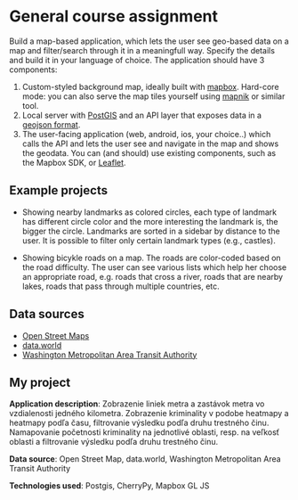 # General course assignment

Build a map-based application, which lets the user see geo-based data on a map and filter/search through it in a meaningfull way. Specify the details and build it in your language of choice. The application should have 3 components:

1. Custom-styled background map, ideally built with [mapbox](http://mapbox.com). Hard-core mode: you can also serve the map tiles yourself using [mapnik](http://mapnik.org/) or similar tool.
2. Local server with [PostGIS](http://postgis.net/) and an API layer that exposes data in a [geojson format](http://geojson.org/).
3. The user-facing application (web, android, ios, your choice..) which calls the API and lets the user see and navigate in the map and shows the geodata. You can (and should) use existing components, such as the Mapbox SDK, or [Leaflet](http://leafletjs.com/).

## Example projects

- Showing nearby landmarks as colored circles, each type of landmark has different circle color and the more interesting the landmark is, the bigger the circle. Landmarks are sorted in a sidebar by distance to the user. It is possible to filter only certain landmark types (e.g., castles).

- Showing bicykle roads on a map. The roads are color-coded based on the road difficulty. The user can see various lists which help her choose an appropriate road, e.g. roads that cross a river, roads that are nearby lakes, roads that pass through multiple countries, etc.

## Data sources

- [Open Street Maps](https://www.openstreetmap.org/)
- [data.world](https://data.world/)
- [Washington Metropolitan Area Transit Authority](https://developer.wmata.com)

## My project

**Application description**: Zobrazenie liniek metra a zastávok metra vo vzdialenosti jedného kilometra. Zobrazenie kriminality v podobe heatmapy a heatmapy podľa času, filtrovanie výsledku podľa druhu trestného činu. Namapovanie početnosti kriminality na jednotlivé oblasti, resp. na veľkosť oblasti a filtrovanie výsledku podľa druhu trestného činu.

**Data source**: Open Street Map, data.world, Washington Metropolitan Area Transit Authority

**Technologies used**: Postgis, CherryPy, Mapbox GL JS

